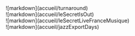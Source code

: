 <div >
    <div uib-carousel active="active" interval="website.getCarouselInterval()">
        <div uib-slide index="0">
            ![markdown](accueil/turnaround)
        </div>
        <div uib-slide index="1">
            ![markdown](accueil/leSecretIsOut)
        </div>
        <div uib-slide index="2">
            ![markdown](accueil/leSecretLiveFranceMusique)
        </div>
        <div  uib-slide index="3">
           ![markdown](accueil/jazzExportDays)
        </div>
    </div>
</div>